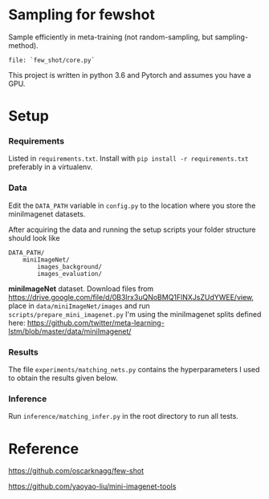 # Sampling for fewshot

Sample efficiently in meta-training (not random-sampling, but sampling-method).
```
file: `few_shot/core.py`
```

This project is written in python 3.6 and Pytorch and assumes you have
a GPU.


# Setup
### Requirements

Listed in `requirements.txt`. Install with `pip install -r
requirements.txt` preferably in a virtualenv.

### Data
Edit the `DATA_PATH` variable in `config.py` to the location where
you store the miniImagenet datasets.

After acquiring the
data and running the setup scripts your folder structure should look
like
```
DATA_PATH/
    miniImageNet/
        images_background/
        images_evaluation/
```


**miniImageNet** dataset. Download files from
https://drive.google.com/file/d/0B3Irx3uQNoBMQ1FlNXJsZUdYWEE/view,
place in `data/miniImageNet/images` and run `scripts/prepare_mini_imagenet.py`
I'm using the miniImagenet splits defined here: https://github.com/twitter/meta-learning-lstm/blob/master/data/miniImagenet/

### Results

The file `experiments/matching_nets.py` contains the hyperparameters I
used to obtain the results given below.

### Inference

Run `inference/matching_infer.py` in the root directory to run
all tests.



# Reference
https://github.com/oscarknagg/few-shot

https://github.com/yaoyao-liu/mini-imagenet-tools